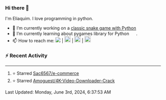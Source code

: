 ### Hi there 👋

I'm Eliaquim. I love programming in python.

- 🔭 I’m currently working on a [classic snake game with Python](https://github.com/eliaquimrs/snake-game)
- 🌱 I’m currently learning about pygames library for Python  <img height="15" width="15" src="https://cdn.simpleicons.org/Python" /> .
- 📫 How to reach me:
  <a href="https://twitter.com/eliaquimrsv"><img src="https://img.shields.io/twitter/url?url=https%3A%2F%2Ftwitter.com%2Feliaquimrsv"/></a> |
  <a style="margin-left=20px" href="https://www.instagram.com/eliaquimrs/"><img height="20" width="20" src="https://cdn.simpleicons.org/instagram"/></a> |
  <a href="https://www.facebook.com/eliaquim.rodrigues.1"><img height="20" width="20" src="https://cdn.simpleicons.org/facebook"/></a> |
  <a href="https://www.linkedin.com/in/eliaquimrs"><img height="20" width="20" src="https://cdn.simpleicons.org/linkedin"/></a>

### ⚡ Recent Activity
---
<!--RECENT_ACTIVITY:start-->
1. ⭐ Starred [Sac6567/e-commerce](https://github.com/Sac6567/e-commerce)<br>
2. ⭐ Starred [Amoguest/4K-Video-Downloader-Crack](https://github.com/Amoguest/4K-Video-Downloader-Crack)<br>
<!--RECENT_ACTIVITY:end-->

<!--RECENT_ACTIVITY:last_update-->
Last Updated: Monday, June 3rd, 2024, 6:37:53 AM
<!--RECENT_ACTIVITY:last_update_end-->
<!--
**eliaquimrs/eliaquimrs** is a ✨ _special_ ✨ repository because its `README.md` (this file) appears on your GitHub profile.

Here are some ideas to get you started:

- 🔭 I’m currently working on ...
- 🌱 I’m currently learning ...
- 👯 I’m looking to collaborate on ...
- 🤔 I’m looking for help with ...
- 💬 Ask me about ...
- 📫 How to reach me: ...
- 😄 Pronouns: ...
- ⚡ Fun fact: ...
-->
